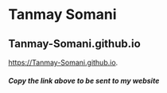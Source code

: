 # Tanmay Somani

## Tanmay-Somani.github.io
https://Tanmay-Somani.github.io.

##### Copy the link above to be sent to my website
